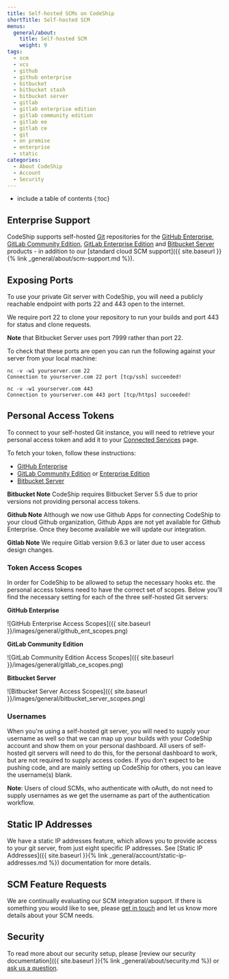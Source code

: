 ```yaml
---
title: Self-hosted SCMs on CodeShip
shortTitle: Self-hosted SCM
menus:
  general/about:
    title: Self-hosted SCM
    weight: 9
tags:
  - scm
  - vcs
  - github
  - github enterprise
  - bitbucket
  - bitbucket stash
  - bitbucket server
  - gitlab
  - gitlab enterprise edition
  - gitlab community edition
  - gitlab ee
  - gitlab ce
  - git
  - on premise
  - enterprise
  - static
categories:
  - About CodeShip  
  - Account
  - Security
---
```


* include a table of contents
{:toc}

## Enterprise Support

CodeShip supports self-hosted [Git](https://git-scm.com) repositories for the [GitHub Enterprise](https://enterprise.github.com/home), [GitLab Community Edition](https://gitlab.com/gitlab-org/gitlab-ce), [GitLab Enterprise Edition](https://about.gitlab.com/gitlab-ee) and [Bitbucket Server](https://www.atlassian.com/software/bitbucket/server) products - in addition to our [standard cloud SCM support]({{ site.baseurl }}{% link _general/about/scm-support.md %}).

## Exposing Ports

To use your private Git server with CodeShip, you will need a publicly reachable endpoint with ports 22 and 443 open to the internet.

We require port 22 to clone your repository to run your builds and port 443 for status and clone requests.

**Note** that Bitbucket Server uses port 7999 rather than port 22.

To check that these ports are open you can run the following against your server from your local machine:

```
nc -v -w1 yourserver.com 22
Connection to yourserver.com 22 port [tcp/ssh] succeeded!

nc -v -w1 yourserver.com 443
Connection to yourserver.com 443 port [tcp/https] succeeded!
```

## Personal Access Tokens

To connect to your self-hosted Git instance, you will need to retrieve your personal access token and add it to your [Connected Services](https://app.codeship.com/authentications) page.

To fetch your token, follow these instructions:

- [GitHub Enterprise](https://help.github.com/articles/creating-a-personal-access-token-for-the-command-line/)
- [GitLab Community Edition](https://docs.gitlab.com/ce/user/profile/personal_access_tokens.html) or [Enterprise Edition](https://docs.gitlab.com/ee/user/profile/personal_access_tokens.html)
- [Bitbucket Server](https://confluence.atlassian.com/bitbucketserver/personal-access-tokens-939515499.html)

**Bitbucket Note** CodeShip requires Bitbucket Server 5.5 due to prior versions not providing personal access tokens.

**Github Note** Although we now use Github Apps for connecting CodeShip to your cloud Github organization, Github Apps are not yet available for Github Enterprise. Once they become available we will update our integration.

**Gitlab Note** We require Gitlab version 9.6.3 or later due to user access design changes.

### Token Access Scopes

In order for CodeShip to be allowed to setup the necessary hooks etc. the personal access tokens need to have the correct set of scopes. Below you'll find the necessary setting for each of the three self-hosted Git servers:

**GitHub Enterprise**

![GitHub Enterprise Access Scopes]({{ site.baseurl }}/images/general/github_ent_scopes.png)

**GitLab Community Edition**

![GitLab Community Edition Access Scopes]({{ site.baseurl }}/images/general/gitlab_ce_scopes.png)

**Bitbucket Server**

![Bitbucket Server Access Scopes]({{ site.baseurl }}/images/general/bitbucket_server_scopes.png)

### Usernames

When you're using a self-hosted git server, you will need to supply your username as well so that we can map up your builds with your CodeShip account and show them on your personal dashboard. All users of self-hosted git servers will need to do this, for the personal dashboard to work, but are not required to supply access codes.
If you don't expect to be pushing code, and are mainly setting up CodeShip for others, you can leave the username(s) blank.

**Note**: Users of cloud SCMs, who authenticate with oAuth, do not need to supply usernames as we get the username as part of the authentication workflow.

## Static IP Addresses

We have a static IP addresses feature, which allows you to provide access to your git server, from just eight specific IP addresses. See [Static IP Addresses]({{ site.baseurl }}{% link _general/account/static-ip-addresses.md %}) documentation for more details.

## SCM Feature Requests

We are continually evaluating our SCM integration support. If there is something you would like to see, please [get in touch](https://helpdesk.codeship.com/hc/en-us/requests/new) and let us know more details about your SCM needs.

## Security

To read more about our security setup, please [review our security documentation]({{ site.baseurl }}{% link _general/about/security.md %}) or [ask us a question](https://helpdesk.codeship.com).
